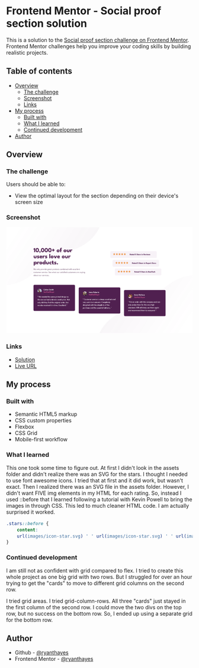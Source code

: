 # Frontend Mentor - Social proof section solution

This is a solution to the [Social proof section challenge on Frontend Mentor](https://www.frontendmentor.io/challenges/social-proof-section-6e0qTv_bA). Frontend Mentor challenges help you improve your coding skills by building realistic projects. 

## Table of contents

- [Overview](#overview)
  - [The challenge](#the-challenge)
  - [Screenshot](#screenshot)
  - [Links](#links)
- [My process](#my-process)
  - [Built with](#built-with)
  - [What I learned](#what-i-learned)
  - [Continued development](#continued-development)
- [Author](#author)

## Overview

### The challenge

Users should be able to:

- View the optimal layout for the section depending on their device's screen size

### Screenshot

![](./solution.png)

### Links

- [Solution](https://github.com/ryanthayes/fem-social-proof-section)
- [Live URL](https://ryanthayes.github.io/fem-social-proof-section)

## My process

### Built with

- Semantic HTML5 markup
- CSS custom properties
- Flexbox
- CSS Grid
- Mobile-first workflow

### What I learned

This one took some time to figure out. At first I didn't look in the assets folder and didn't realize there was an SVG for the stars. I thought I needed to use font awesome icons. I tried that at first and it did work, but wasn't exact. Then I realized there was an SVG file in the assets folder. However, I didn't want FIVE img elements in my HTML for each rating. So, instead I used ::before that I learned following a tutorial with Kevin Powell to bring the images in through CSS. This led to much cleaner HTML code. I am actually surprised it worked.


```css
.stars::before {
    content: 
    url(images/icon-star.svg) ' ' url(images/icon-star.svg) ' ' url(images/icon-star.svg) ' ' url(images/icon-star.svg) ' ' url(images/icon-star.svg);
}
```

### Continued development

I am still not as confident with grid compared to flex. I tried to create this whole project as one big grid with two rows. But I struggled for over an hour trying to get the "cards" to move to different grid columns on the second row. 

I tried grid areas. I tried grid-column-rows. All three "cards" just stayed in the first column of the second row. I could move the two divs on the top row, but no success on the bottom row. So, I ended up using a separate grid for the bottom row.

## Author

- Github - [@ryanthayes](https://github.com/ryanthayes)
- Frontend Mentor - [@ryanthayes](https://www.frontendmentor.io/profile/ryanthayes)